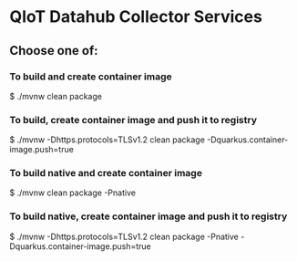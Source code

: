 # QIoT Datahub Collector Services

## Choose one of:

### To build and create container image

$ ./mvnw clean package

### To build, create container image and push it to registry

$ ./mvnw -Dhttps.protocols=TLSv1.2 clean package -Dquarkus.container-image.push=true

### To build native and create container image

$ ./mvnw clean package -Pnative

### To build native, create container image and push it to registry

$ ./mvnw -Dhttps.protocols=TLSv1.2 clean package -Pnative -Dquarkus.container-image.push=true